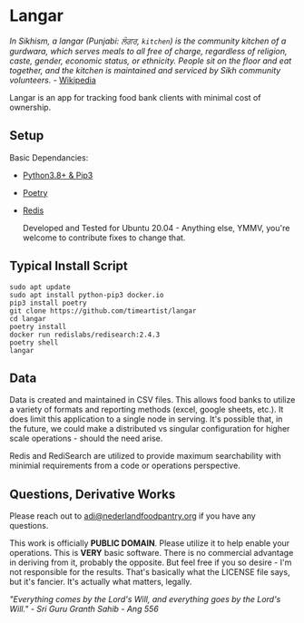 # Langar
*In Sikhism, a langar (Punjabi: ਲੰਗਰ, `kitchen`) is the community kitchen of a gurdwara, which serves meals to all free of charge, regardless of religion, caste, gender, economic status, or ethnicity. People sit on the floor and eat together, and the kitchen is maintained and serviced by Sikh community volunteers.* - [Wikipedia](https://en.wikipedia.org/wiki/Langar_(Sikhism))

Langar is an app for tracking food bank clients with minimal cost of ownership.

## Setup

Basic Dependancies:
- [Python3.8+ & Pip3](python.org/)
- [Poetry](pythonpoetry.org)
- [Redis](redis.io)

  Developed and Tested for Ubuntu 20.04 - Anything else, YMMV, you're welcome to contribute fixes to change that.
  
## Typical Install Script
  
 ```
 sudo apt update
 sudo apt install python-pip3 docker.io
 pip3 install poetry
 git clone https://github.com/timeartist/langar
 cd langar
 poetry install
 docker run redislabs/redisearch:2.4.3
 poetry shell
 langar
```

## Data
Data is created and maintained in CSV files.  This allows food banks to utilize a variety of formats and reporting methods (excel, google sheets, etc.).  It does limit this application to a single node in serving. It's possible that, in the future, we could make a distributed vs singular configuration for higher scale operations - should the need arise.

Redis and RediSearch are utilized to provide maximum searchability with minimial requirements from a code or operations perspective.  

## Questions, Derivative Works
Please reach out to adi@nederlandfoodpantry.org if you have any questions.  

This work is officially **PUBLIC DOMAIN**. Please utilize it to help enable your operations. This is **VERY** basic software. There is no commercial advantage in deriving from it, probably the opposite.  But feel free if you so desire - I'm not responsible for the results.  That's basically what the LICENSE file says, but it's fancier.  It's actually what matters, legally.

*"Everything comes by the Lord's Will, and everything goes by the Lord's Will." - Sri Guru Granth Sahib - Ang 556*
